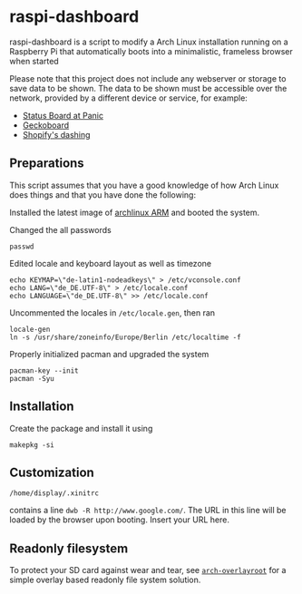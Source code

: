 raspi-dashboard
===============

raspi-dashboard is a script to modify a Arch Linux installation running on a Raspberry Pi that automatically boots into a minimalistic, frameless browser when started

Please note that this project does not include any webserver or storage to save data to be shown. The data to be shown must be accessible over the network, provided by a different device or service, for example:

 - [Status Board at Panic](http://www.panic.com/blog/the-panic-status-board/)
 - [Geckoboard](http://www.geckoboard.com/)
 - [Shopify's dashing](http://shopify.github.io/dashing/)

Preparations
------------

This script assumes that you have a good knowledge of how Arch Linux does things and that you have done the following:

Installed the latest image of [archlinux ARM](http://archlinuxarm.org/) and booted the system.

Changed the all passwords

    passwd

Edited locale and keyboard layout as well as timezone

    echo KEYMAP=\"de-latin1-nodeadkeys\" > /etc/vconsole.conf
    echo LANG=\"de_DE.UTF-8\" > /etc/locale.conf
    echo LANGUAGE=\"de_DE.UTF-8\" >> /etc/locale.conf

Uncommented the locales in `/etc/locale.gen`, then ran

    locale-gen
    ln -s /usr/share/zoneinfo/Europe/Berlin /etc/localtime -f

Properly initialized pacman and upgraded the system

    pacman-key --init
    pacman -Syu

Installation
------------

Create the package and install it using

    makepkg -si

Customization
-------------

    /home/display/.xinitrc

contains a line `dwb -R http://www.google.com/`. The URL in this line will be loaded by the browser upon booting. Insert your URL here.

Readonly filesystem
-------------------

To protect your SD card against wear and tear, see [`arch-overlayroot`](https://github.com/nils-werner/arch-overlayroot) for a simple overlay based readonly file system solution.
